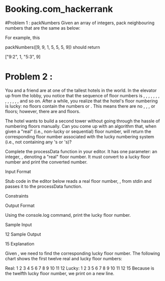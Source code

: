 # Booking.com_hackerrank
#Problem 1 : packNumbers
Given an array of integers, pack neighbouring numbers that are the same as below:

For example, this

packNumbers([9, 9, 1, 5, 5, 5, 9])
should return

["9:2", 1, "5:3", 9]



# Problem 2 :
You and a friend are at one of the tallest hotels in the world. In the elevator up from the lobby, you notice that the sequence of floor numbers is , , , , , , , , , , , , , and so on. After a while, you realize that the hotel's floor numbering is lucky: no floors contain the numbers  or . This means there are no , , , or  floors; however, there are  and  floors.

The hotel wants to build a second tower without going through the hassle of numbering floors manually. Can you come up with an algorithm that, when given a "real" (i.e., non-lucky or sequential) floor number, will return the corresponding floor number associated with the lucky numbering system (i.e., not containing any 's or 's)?

Complete the processData function in your editor. It has one parameter: an integer, , denoting a "real" floor number. It must convert  to a lucky floor number and print the converted number.

Input Format

Stub code in the editor below reads a real floor number, , from stdin and passes it to the processData function.

Constraints

Output Format

Using the console.log command, print the lucky floor number.

Sample Input

12
Sample Output

15
Explanation

Given , we need to find the corresponding lucky floor number. The following chart shows the first twelve real and lucky floor numbers:

Real:   1  2  3  4  5  6  7  8  9  10  11  12
Lucky:  1  2  3  5  6  7  8  9  10 11  12  15
Because  is the twelfth lucky floor number, we print  on a new line.
